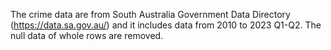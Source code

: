 The crime data are from South Australia Government Data Directory (https://data.sa.gov.au/) and it includes data from 2010 to 2023 Q1-Q2. The null data of whole rows are removed.
